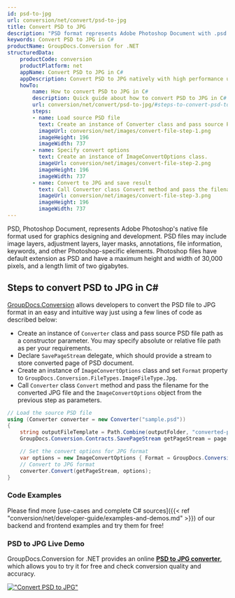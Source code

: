 ```yaml
---
id: psd-to-jpg
url: conversion/net/convert/psd-to-jpg
title: Convert PSD to JPG
description: "PSD format represents Adobe Photoshop Document with .psd extension. Learn how to convert PSD to JPG file programmatically in C# language using GroupDocs.Conversion for .NET library."
keywords: Convert PSD to JPG in C#
productName: GroupDocs.Conversion for .NET
structuredData:
    productCode: conversion
    productPlatform: net
    appName: Convert PSD to JPG in C#
    appDescription: Convert PSD to JPG natively with high performance using C# language and server side GroupDocs.Conversion for .NET APIs, without the use of any software like Microsoft or Open Office.
    howTo:
        name: How to convert PSD to JPG in C# 
        description: Quick guide about how to convert PSD to JPG in C# with high performance and accuracy.
        url: conversion/net/convert/psd-to-jpg/#steps-to-convert-psd-to-jpg-in-c
        steps:
        - name: Load source PSD file 
          text: Create an instance of Converter class and pass source PSD file path as a constructor parameter. You may specify absolute or relative file path as per your requirements. 
          imageUrl: conversion/net/images/convert-file-step-1.png
          imageHeight: 196
          imageWidth: 737
        - name: Specify convert options 
          text: Create an instance of ImageConvertOptions class.
          imageUrl: conversion/net/images/convert-file-step-2.png
          imageHeight: 196
          imageWidth: 737
        - name: Convert to JPG and save result 
          text: Call Converter class Convert method and pass the filename for the converted HTML file and the ImageConvertOptions object from the previous step as parameters.
          imageUrl: conversion/net/images/convert-file-step-3.png
          imageHeight: 196
          imageWidth: 737
---
```


PSD, Photoshop Document, represents Adobe Photoshop's native file format used for graphics designing and development. PSD files may include image layers, adjustment layers, layer masks, annotations, file information, keywords, and other Photoshop-specific elements. Photoshop files have default extension as PSD and have a maximum height and width of 30,000 pixels, and a length limit of two gigabytes.

## Steps to convert PSD to JPG in C#

[GroupDocs.Conversion](https://products.groupdocs.com/conversion/net) allows developers to convert the PSD file to JPG format in an easy and intuitive way just using a few lines of code as described below:

* Create an instance of `Converter` class and pass source PSD file path as a constructor parameter. You may specify absolute or relative file path as per your requirements. 
* Declare `SavePageStream` delegate, which should provide a stream to store converted page of PSD document.
* Create an instance of `ImageConvertOptions` class and set `Format` property to `GroupDocs.Conversion.FileTypes.ImageFileType.Jpg`.
* Call `Converter` class `Convert` method and pass the filename for the converted JPG file and the `ImageConvertOptions` object from the previous step as parameters.

```csharp
// Load the source PSD file
using (Converter converter = new Converter("sample.psd"))
{
    string outputFileTemplate = Path.Combine(outputFolder, "converted-page-{0}.jpg");
    GroupDocs.Conversion.Contracts.SavePageStream getPageStream = page => new FileStream(string.Format(outputFileTemplate, page), FileMode.Create);

    // Set the convert options for JPG format
    var options = new ImageConvertOptions { Format = GroupDocs.Conversion.FileTypes.ImageFileType.Jpg };   
    // Convert to JPG format
    converter.Convert(getPageStream, options);
}
```

### Code Examples

Please find more [use-cases and complete C# sources]({{< ref "conversion/net/developer-guide/examples-and-demos.md" >}}) of our backend and frontend examples and try them for free!

### PSD to JPG Live Demo

GroupDocs.Conversion for .NET provides an online [**PSD to JPG converter**](https://products.groupdocs.app/conversion/psd-to-jpg), which allows you to try it for free and check conversion quality and accuracy.

[!["Convert PSD to JPG"](conversion/net/images/convert-to-jpg/convert-psd-to-jpg.png)](https://products.groupdocs.app/conversion/psd-to-jpg)
